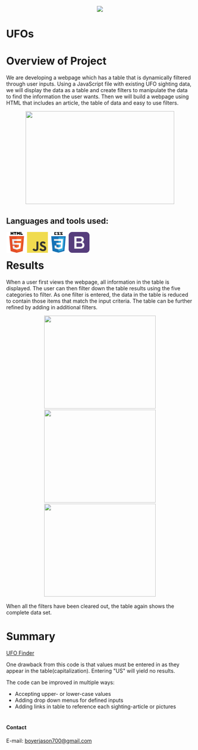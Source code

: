 <p align="center">
  <img src="https://user-images.githubusercontent.com/74840026/131610272-fe91d5ee-4995-47e9-84ca-da153ac93198.PNG">
</p>


# UFOs
# Overview of Project
We are developing a webpage which has a table that is dynamically filtered through user inputs.
Using a JavaScript file with existing UFO sighting data, we will display the data as a table and create filters to manipulate the data to find the information the user wants.  Then we will build a webpage using HTML that includes an article, the table of data and easy to use filters.
<p align="center">
  <img height= 250 width= 400 src="https://user-images.githubusercontent.com/74840026/131933511-06d3441f-ce33-4ecc-9674-e6f86dfeed12.PNG">
</p>


## Languages and tools used:
<img align="left" alt="HTML" width="56px" src="https://raw.githubusercontent.com/github/explore/80688e429a7d4ef2fca1e82350fe8e3517d3494d/topics/html/html.png" />
<img align="left" alt="JavaScript" width="56px" src="https://raw.githubusercontent.com/github/explore/80688e429a7d4ef2fca1e82350fe8e3517d3494d/topics/javascript/javascript.png" />
<img align="left" alt="CSS" width="56px" src="https://raw.githubusercontent.com/github/explore/80688e429a7d4ef2fca1e82350fe8e3517d3494d/topics/css/css.png" />
<img align="left" alt="Bootstrap" width="56px" src="https://raw.githubusercontent.com/github/explore/80688e429a7d4ef2fca1e82350fe8e3517d3494d/topics/bootstrap/bootstrap.png" /> <br/>
<br/>

# Results
When a user first views the webpage, all information in the table is displayed.  The user can then filter down the table results using the five categories to filter.  As one filter is entered, the data in the table is reduced to contain those items that match the input criteria.  The table can be further refined by adding in additional filters. 
<p align="center">
  <img height= 250 width= 300 src="https://user-images.githubusercontent.com/74840026/132104104-ad42c69f-10b8-4dbb-9fe5-b1976d3efa9b.png">
  <img height= 250 width= 300 src="https://user-images.githubusercontent.com/74840026/132104083-5df2a844-830f-4404-9e76-b7ddda07dd75.png">
  <img height= 250 width= 300 src="https://user-images.githubusercontent.com/74840026/132104092-80b15ad8-753d-4e6b-8e3d-4ca128ca04a1.png">
</p>
When all the filters have been cleared out, the table again shows the complete data set.

# Summary
[UFO Finder](https://boyerjason700.github.io/UFOs/)

One drawback from this code is that values must be entered in as they appear in the table(capitalization).  Entering "US" will yield no results.  

The code can be improved in multiple ways:
- Accepting upper- or lower-case values
- Adding drop down menus for defined inputs
- Adding links in table to reference each sighting-article or pictures

# 
#### Contact
E-mail: boyerjason700@gmail.com

